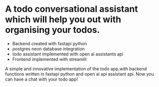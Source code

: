 # A todo conversational assistant which will help you out with organising your todos.

- Backend created with fastapi python
- postgres neon database integration
- todo assistant implemented with open ai assistants api
- Frontend implemented with streamlit

A simple and innovative implementation of the todo app,with backend functions written in fastapi python and open ai api assistant api.
Now you can have a chat with your todo app!
